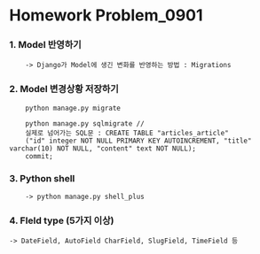 # Homework Problem_0901

### 1. Model 반영하기

        -> Django가 Model에 생긴 변화를 반영하는 방법 : Migrations

### 2. Model 변경상황 저장하기

        python manage.py migrate
        
        python manage.py sqlmigrate // 
        실제로 넘어가는 SQL문 : CREATE TABLE "articles_article"
        ("id" integer NOT NULL PRIMARY KEY AUTOINCREMENT, "title" varchar(10) NOT NULL, "content" text NOT NULL);
        commit;


### 3. Python shell

        -> python manage.py shell_plus


### 4. FIeld type (5가지 이상)

    -> DateField, AutoField CharField, SlugField, TimeField 등



```python

```
